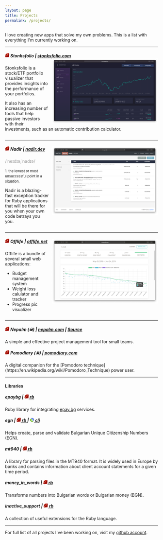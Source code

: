 ```yaml
---
layout: page
title: Projects
permalink: /projects/
---
```


I love creating new apps that solve my own problems. This is a list with everything I'm currently
working on.

<hr/>
<h5>
  <img src="/images/ruby.png" alt="ruby" style="width:14px"/>
  Stonksfolio
  |
  <a target="_blank" href="https://stonksfolio.com"> stonksfolio.com</a>
  <a href="/images/stonks.png">
    <img src="/images/stonks.png" alt="STONKS" style="width:350px; float: right; margin-left: 10px"/>
  </a>
</h5>

Stonksfolio is a stock/ETF portfolio visualizer that provides insights into the performance of your
portfolios.

It also has an increasing number of tools that help passive investors with their investments, such
as an automatic contribution calculator.

<div style='clear: both'></div>
<hr/>

<h5>
  <img src="/images/ruby.png" alt="ruby" style="width:14px"/>
  Nadir
  |
  <a target="_blank" href="https://nadir.dev"> nadir.dev</a>
  <a href="/images/nadir.png">
    <img src="/images/nadir.png" alt="nadir" style="width:350px; float: right; margin-left: 10px"/>
  </a>
</h5>

<span style='color: #999'>/ˈneɪdɪə,ˈnadɪə/</span>

<span style='font-size: 0.8em'>1. the lowest or most unsuccessful point in a situation.</span>

Nadir is a blazing-fast exception tracker for Ruby applications that will be there for you when
your own code betrays you you.

<div style='clear: both'></div>
<hr />

<h5>
  <img src="/images/ruby.png" alt="ruby" style="width:14px"/>
  Offlife
  |
  <a target="_blank" href="https://offlife.net"> offlife.net</a>
  <a href="/images/offlife.png">
    <img src="/images/offlife.png" alt="offlife" style="width:350px; float: right; margin-left: 10px"/>
  </a>
</h5>
Offlife is a bundle of several small web applications:

* Budget management system
* Weight loss calulator and tracker
* Progress pic visualizer

<div style='clear: both'></div>
<hr />

<h5>
  <img src="/images/ruby.png" alt="GOSHO" style="width:14px;"/>
  Nepalm (&#9760;)
  |
  <a target="_blank" href="https://limitless-beach-9957.herokuapp.com"> nepalm.com</a>
  |
  <a class="fa fa-github" target="_blank" href="https://github.com/gmitrev/nepalm"> Source</a>
</h5>

A simple and effective project management tool for small teams.

<h5>
  <img src="/images/ruby.png" alt="GOSHO" style="width:14px;"/>
  Pomodiary (&#9760;)
  |
  <a target="_blank" href="http://pomodiary.herokuapp.com"> pomodiary.com</a>
</h5>
A digital companion for the [Pomodoro technique](https://en.wikipedia.org/wiki/Pomodoro_Technique) power user.

<hr />

#### Libraries

<h5>
  epaybg |
  <a target="_blank" href="https://github.com/gmitrev/epaybg">
    <img src="/images/ruby.png" alt="ruby" style="width:14px"/>
    rb
  </a>
</h5>

Ruby library for integrating <a target='_blank' href='epay.bg'>epay.bg</a> services.

<h5>
  egn |
  <a target="_blank" href="https://github.com/gmitrev/egn">
    <img src="/images/ruby.png" alt="ruby" style="width:14px"/>
    rb
  </a>
  |
  <a target="_blank" href="https://github.com/gmitrev/egnclj">
    <img src="/images/clj.png" alt="clojure" style="width:14px"/>
    clj
  </a>
</h5>

Helps create, parse and validate Bulgarian Unique Citizenship Numbers (EGN).

<h5>
  mt940 |
  <a target="_blank" href="https://github.com/gmitrev/mt940parser">
    <img src="/images/ruby.png" alt="ruby" style="width:14px"/>
    rb
  </a>
</h5>

A library for parsing files in the MT940 format. It is widely used in Europe
by banks and contains information about client account statements for
a given time period.

<h5>
  money_in_words |
  <a target="_blank" href="https://github.com/gmitrev/money_in_words">
    <img src="/images/ruby.png" alt="ruby" style="width:14px"/>
    rb
  </a>
</h5>

Transforms numbers into Bulgarian words or Bulgarian money (BGN).

<h5>
  inactive_support |
  <a target="_blank" href="https://github.com/gmitrev/inactive_support">
    <img src="/images/ruby.png" alt="ruby" style="width:14px"/>
    rb
  </a>
</h5>

A collection of useful extensions for the Ruby language.

<hr />


For full list of all projects I've been working on, visit my
<a href="https://github.com/gmitrev" target="_blank">github account</a>.
